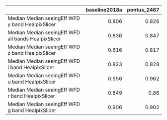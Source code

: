 |                                                     |   baseline2018a |   pontus_2487 |
|:----------------------------------------------------|----------------:|--------------:|
| Median Median seeingEff WFD y band HealpixSlicer    |           0.806 |         0.826 |
| Median Median seeingEff WFD all bands HealpixSlicer |           0.836 |         0.847 |
| Median Median seeingEff WFD z band HealpixSlicer    |           0.816 |         0.817 |
| Median Median seeingEff WFD i band HealpixSlicer    |           0.823 |         0.828 |
| Median Median seeingEff WFD u band HealpixSlicer    |           0.956 |         0.962 |
| Median Median seeingEff WFD r band HealpixSlicer    |           0.849 |         0.86  |
| Median Median seeingEff WFD g band HealpixSlicer    |           0.906 |         0.902 |
